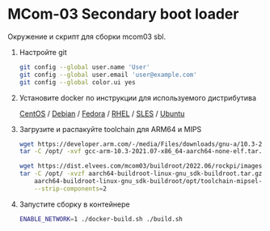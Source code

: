 # MCom-03 Secondary boot loader

Окружение и скрипт для сборки mcom03 sbl.

1. Настройте git

    ```bash
    git config --global user.name 'User'
    git config --global user.email 'user@example.com'
    git config --global color.ui yes
    ```

2. Установите docker по инструкции для используемого дистрибутива

    [CentOS](https://docs.docker.com/engine/install/centos/) /
    [Debian](https://docs.docker.com/engine/install/debian/) /
    [Fedora](https://docs.docker.com/engine/install/fedora/) /
    [RHEL](https://docs.docker.com/engine/install/rhel/) /
    [SLES](https://docs.docker.com/engine/install/sles/) /
    [Ubuntu](https://docs.docker.com/engine/install/ubuntu/)

3. Загрузите и распакуйте toolchain для ARM64 и MIPS

    ```bash
    wget https://developer.arm.com/-/media/Files/downloads/gnu-a/10.3-2021.07/binrel/gcc-arm-10.3-2021.07-x86_64-aarch64-none-elf.tar.xz
    tar -C /opt/ -xvf gcc-arm-10.3-2021.07-x86_64-aarch64-none-elf.tar.xz
    ```

    ```bash
    wget https://dist.elvees.com/mcom03/buildroot/2022.06/rockpi/images/aarch64-buildroot-linux-gnu_sdk-buildroot.tar.gz
    tar -C /opt/ -xvzf aarch64-buildroot-linux-gnu_sdk-buildroot.tar.gz \
        aarch64-buildroot-linux-gnu_sdk-buildroot/opt/toolchain-mipsel-elvees-elf32/ \
        --strip-components=2
    ```

4. Запустите сборку в контейнере

    ```bash
    ENABLE_NETWORK=1 ./docker-build.sh ./build.sh
    ```
